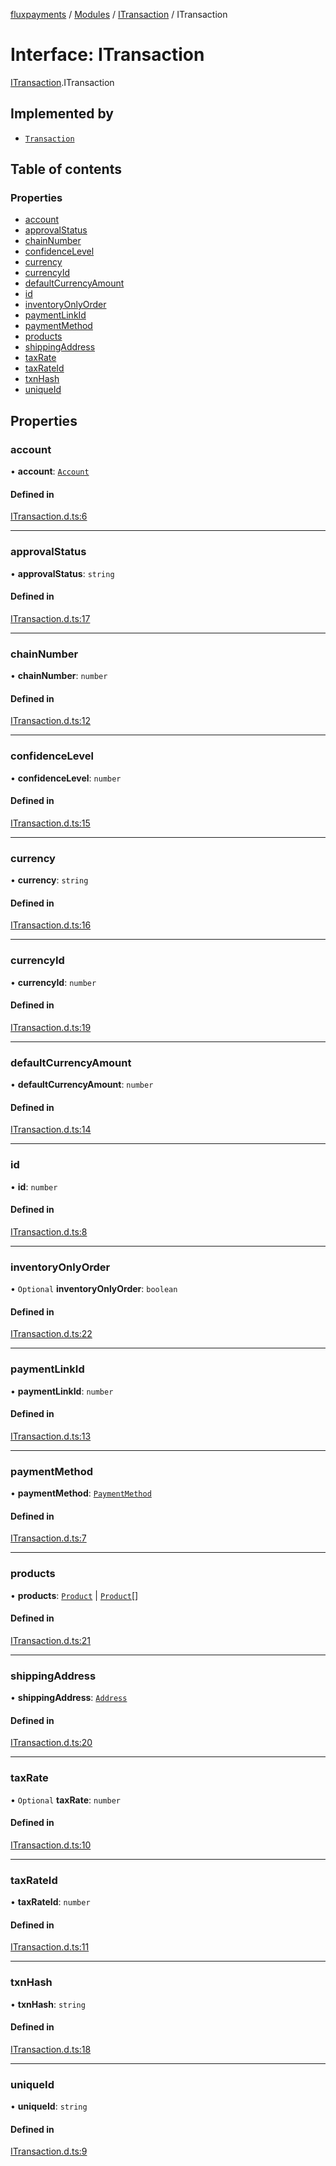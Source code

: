[fluxpayments](../README.md) / [Modules](../modules.md) / [ITransaction](../modules/ITransaction.md) / ITransaction

# Interface: ITransaction

[ITransaction](../modules/ITransaction.md).ITransaction

## Implemented by

- [`Transaction`](../classes/Transaction.Transaction.md)

## Table of contents

### Properties

- [account](ITransaction.ITransaction.md#account)
- [approvalStatus](ITransaction.ITransaction.md#approvalstatus)
- [chainNumber](ITransaction.ITransaction.md#chainnumber)
- [confidenceLevel](ITransaction.ITransaction.md#confidencelevel)
- [currency](ITransaction.ITransaction.md#currency)
- [currencyId](ITransaction.ITransaction.md#currencyid)
- [defaultCurrencyAmount](ITransaction.ITransaction.md#defaultcurrencyamount)
- [id](ITransaction.ITransaction.md#id)
- [inventoryOnlyOrder](ITransaction.ITransaction.md#inventoryonlyorder)
- [paymentLinkId](ITransaction.ITransaction.md#paymentlinkid)
- [paymentMethod](ITransaction.ITransaction.md#paymentmethod)
- [products](ITransaction.ITransaction.md#products)
- [shippingAddress](ITransaction.ITransaction.md#shippingaddress)
- [taxRate](ITransaction.ITransaction.md#taxrate)
- [taxRateId](ITransaction.ITransaction.md#taxrateid)
- [txnHash](ITransaction.ITransaction.md#txnhash)
- [uniqueId](ITransaction.ITransaction.md#uniqueid)

## Properties

### account

• **account**: [`Account`](../classes/Account.Account.md)

#### Defined in

[ITransaction.d.ts:6](https://github.com/fluxpayments1/fluxpayments_api_ts/blob/2772c747e214a3cab637ab4d18a9d6944f43ee64/src/types/flux_types/ITransaction.d.ts#L6)

___

### approvalStatus

• **approvalStatus**: `string`

#### Defined in

[ITransaction.d.ts:17](https://github.com/fluxpayments1/fluxpayments_api_ts/blob/2772c747e214a3cab637ab4d18a9d6944f43ee64/src/types/flux_types/ITransaction.d.ts#L17)

___

### chainNumber

• **chainNumber**: `number`

#### Defined in

[ITransaction.d.ts:12](https://github.com/fluxpayments1/fluxpayments_api_ts/blob/2772c747e214a3cab637ab4d18a9d6944f43ee64/src/types/flux_types/ITransaction.d.ts#L12)

___

### confidenceLevel

• **confidenceLevel**: `number`

#### Defined in

[ITransaction.d.ts:15](https://github.com/fluxpayments1/fluxpayments_api_ts/blob/2772c747e214a3cab637ab4d18a9d6944f43ee64/src/types/flux_types/ITransaction.d.ts#L15)

___

### currency

• **currency**: `string`

#### Defined in

[ITransaction.d.ts:16](https://github.com/fluxpayments1/fluxpayments_api_ts/blob/2772c747e214a3cab637ab4d18a9d6944f43ee64/src/types/flux_types/ITransaction.d.ts#L16)

___

### currencyId

• **currencyId**: `number`

#### Defined in

[ITransaction.d.ts:19](https://github.com/fluxpayments1/fluxpayments_api_ts/blob/2772c747e214a3cab637ab4d18a9d6944f43ee64/src/types/flux_types/ITransaction.d.ts#L19)

___

### defaultCurrencyAmount

• **defaultCurrencyAmount**: `number`

#### Defined in

[ITransaction.d.ts:14](https://github.com/fluxpayments1/fluxpayments_api_ts/blob/2772c747e214a3cab637ab4d18a9d6944f43ee64/src/types/flux_types/ITransaction.d.ts#L14)

___

### id

• **id**: `number`

#### Defined in

[ITransaction.d.ts:8](https://github.com/fluxpayments1/fluxpayments_api_ts/blob/2772c747e214a3cab637ab4d18a9d6944f43ee64/src/types/flux_types/ITransaction.d.ts#L8)

___

### inventoryOnlyOrder

• `Optional` **inventoryOnlyOrder**: `boolean`

#### Defined in

[ITransaction.d.ts:22](https://github.com/fluxpayments1/fluxpayments_api_ts/blob/2772c747e214a3cab637ab4d18a9d6944f43ee64/src/types/flux_types/ITransaction.d.ts#L22)

___

### paymentLinkId

• **paymentLinkId**: `number`

#### Defined in

[ITransaction.d.ts:13](https://github.com/fluxpayments1/fluxpayments_api_ts/blob/2772c747e214a3cab637ab4d18a9d6944f43ee64/src/types/flux_types/ITransaction.d.ts#L13)

___

### paymentMethod

• **paymentMethod**: [`PaymentMethod`](../classes/PaymentMethod.PaymentMethod.md)

#### Defined in

[ITransaction.d.ts:7](https://github.com/fluxpayments1/fluxpayments_api_ts/blob/2772c747e214a3cab637ab4d18a9d6944f43ee64/src/types/flux_types/ITransaction.d.ts#L7)

___

### products

• **products**: [`Product`](../classes/Product.Product.md) \| [`Product`](../classes/Product.Product.md)[]

#### Defined in

[ITransaction.d.ts:21](https://github.com/fluxpayments1/fluxpayments_api_ts/blob/2772c747e214a3cab637ab4d18a9d6944f43ee64/src/types/flux_types/ITransaction.d.ts#L21)

___

### shippingAddress

• **shippingAddress**: [`Address`](../classes/Address.Address.md)

#### Defined in

[ITransaction.d.ts:20](https://github.com/fluxpayments1/fluxpayments_api_ts/blob/2772c747e214a3cab637ab4d18a9d6944f43ee64/src/types/flux_types/ITransaction.d.ts#L20)

___

### taxRate

• `Optional` **taxRate**: `number`

#### Defined in

[ITransaction.d.ts:10](https://github.com/fluxpayments1/fluxpayments_api_ts/blob/2772c747e214a3cab637ab4d18a9d6944f43ee64/src/types/flux_types/ITransaction.d.ts#L10)

___

### taxRateId

• **taxRateId**: `number`

#### Defined in

[ITransaction.d.ts:11](https://github.com/fluxpayments1/fluxpayments_api_ts/blob/2772c747e214a3cab637ab4d18a9d6944f43ee64/src/types/flux_types/ITransaction.d.ts#L11)

___

### txnHash

• **txnHash**: `string`

#### Defined in

[ITransaction.d.ts:18](https://github.com/fluxpayments1/fluxpayments_api_ts/blob/2772c747e214a3cab637ab4d18a9d6944f43ee64/src/types/flux_types/ITransaction.d.ts#L18)

___

### uniqueId

• **uniqueId**: `string`

#### Defined in

[ITransaction.d.ts:9](https://github.com/fluxpayments1/fluxpayments_api_ts/blob/2772c747e214a3cab637ab4d18a9d6944f43ee64/src/types/flux_types/ITransaction.d.ts#L9)
